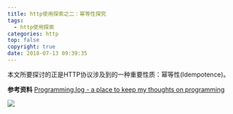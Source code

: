 ```yaml
---
title: http使用探索之二：幂等性探究
tags:
  - http使用探索
categories: http
top: false
copyright: true
date: 2018-07-13 09:39:35
---
```

本文所要探讨的正是HTTP协议涉及到的一种重要性质：幂等性(Idempotence)。
<!--more-->

**参考资料**
[Programming.log - a place to keep my thoughts on programming](https://www.cnblogs.com/weidagang2046/archive/2011/06/04/2063696.html)

![](http://oankigr4l.bkt.clouddn.com/wexin.png)